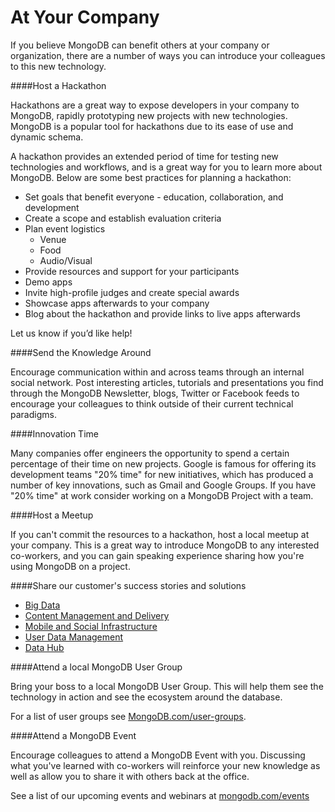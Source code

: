 At Your Company
================================

If you believe MongoDB can benefit others at your company or organization, there are a number of ways you can introduce your colleagues
to this new technology. 

####Host a Hackathon

Hackathons are a great way to expose developers in your company to MongoDB, rapidly prototyping 
new projects with new technologies. MongoDB is a popular tool for hackathons due to its ease of use
and dynamic schema. 

A hackathon provides an extended period of time for testing new technologies and workflows, 
and is a great way for you to learn more about MongoDB. Below are some best 
practices for planning a hackathon:

* Set goals that benefit everyone - education, collaboration, and development
* Create a scope and establish evaluation criteria
* Plan event logistics
    * Venue
    * Food
    * Audio/Visual
* Provide resources and support for your participants
* Demo apps
* Invite high-profile judges and create special awards
* Showcase apps afterwards to your company
* Blog about the hackathon and provide links to live apps afterwards

Let us know if you’d like help!

####Send the Knowledge Around 

Encourage communication within and across teams through an internal social network. Post interesting articles, 
tutorials and presentations you find through the MongoDB Newsletter, blogs, Twitter or Facebook feeds to encourage your colleagues to think outside of their current technical paradigms. 


####Innovation Time

Many companies offer engineers the opportunity to spend a certain percentage of their time on new projects. Google is famous for offering its development teams "20% time" for new initiatives, which has produced a number of key innovations, such as Gmail and Google Groups. If you have "20% time" at work consider working on a MongoDB Project with a team. 

####Host a Meetup

If you can't commit the resources to a hackathon, host a local meetup at your company. This is a great way to introduce MongoDB to any interested co-workers, and you can gain speaking experience sharing how you're using MongoDB on a project.

####Share our customer's success stories and solutions

* [Big Data](http://www.mongodb.com/solutions/big-data)
* [Content Management and Delivery](http://www.mongodb.com/solutions/content-management-and-delivery)
* [Mobile and Social Infrastructure](http://www.mongodb.com/solutions/mobile-and-social-infrastructure)
* [User Data Management](http://www.mongodb.com/solutions/user-data-management)
* [Data Hub](http://www.mongodb.com/solutions/data-hub)

####Attend a local MongoDB User Group

Bring your boss to a local MongoDB User Group. This will help them see the technology in action and see the ecosystem around the database.

For a list of user groups see [MongoDB.com/user-groups](http://www.mongodb.com/user-groups).

####Attend a MongoDB Event

Encourage colleagues to attend a MongoDB Event with you. Discussing what you've learned with co-workers will reinforce your new knowledge as well as allow you to share it with others back at the office.

See a list of our upcoming events and webinars at [mongodb.com/events](http://www.mongodb.com/events)




